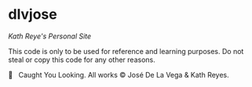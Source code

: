 # dlvjose
*Kath Reye's Personal Site*

This code is only to be used for reference and learning purposes. Do not steal or copy this code for any other reasons.

👀   Caught You Looking. All works © José De La Vega & Kath Reyes.
